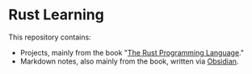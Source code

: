 # Rust Learning

This repository contains:
* Projects, mainly from the book "[The Rust Programming Language](https://doc.rust-lang.org/book/#the-rust-programming-language)."
* Markdown notes, also mainly from the book, written via [Obsidian](https://obsidian.md/).